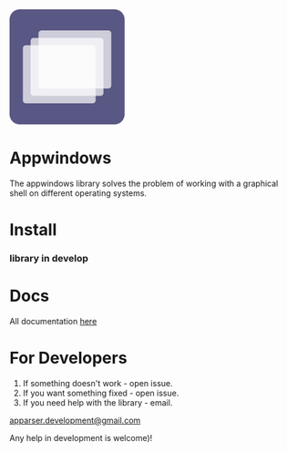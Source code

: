 <img src="./appwindows.svg" alt="" width="40%" >

# Appwindows
The appwindows library solves the problem of working with a graphical shell on different operating systems.

# Install
### library in develop

# Docs
All documentation <a href="#">here</a>

# For Developers
1) If something doesn't work - open issue.
2) If you want something fixed - open issue.
3) If you need help with the library - email.
   
apparser.development@gmail.com

Any help in development is welcome)!
